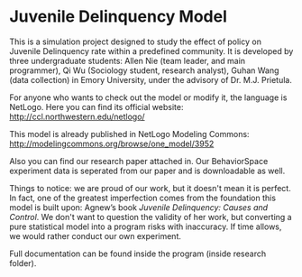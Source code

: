 Juvenile Delinquency Model
======================

This is a simulation project designed to study the effect of policy on Juvenile Delinquency rate within a predefined community. It is developed by three undergraduate students: Allen Nie (team leader, and main programmer), Qi Wu (Sociology student, research analyst), Guhan Wang (data collection) in Emory University, under the advisory of Dr. M.J. Prietula.

For anyone who wants to check out the model or modify it, the language is NetLogo. Here you can find its official website:
http://ccl.northwestern.edu/netlogo/

This model is already published in NetLogo Modeling Commons:
http://modelingcommons.org/browse/one_model/3952

Also you can find our research paper attached in. Our BehaviorSpace experiment data is seperated from our paper and is downloadable as well.

Things to notice: we are proud of our work, but it doesn't mean it is perfect. In fact, one of the greatest imperfection comes from the foundation this model is built upon: Agnew’s book *Juvenile Delinquency: Causes and Control*. We don't want to question the validity of her work, but converting a pure statistical model into a program risks with inaccuracy. If time allows, we would rather conduct our own experiment.

Full documentation can be found inside the program (inside research folder).
